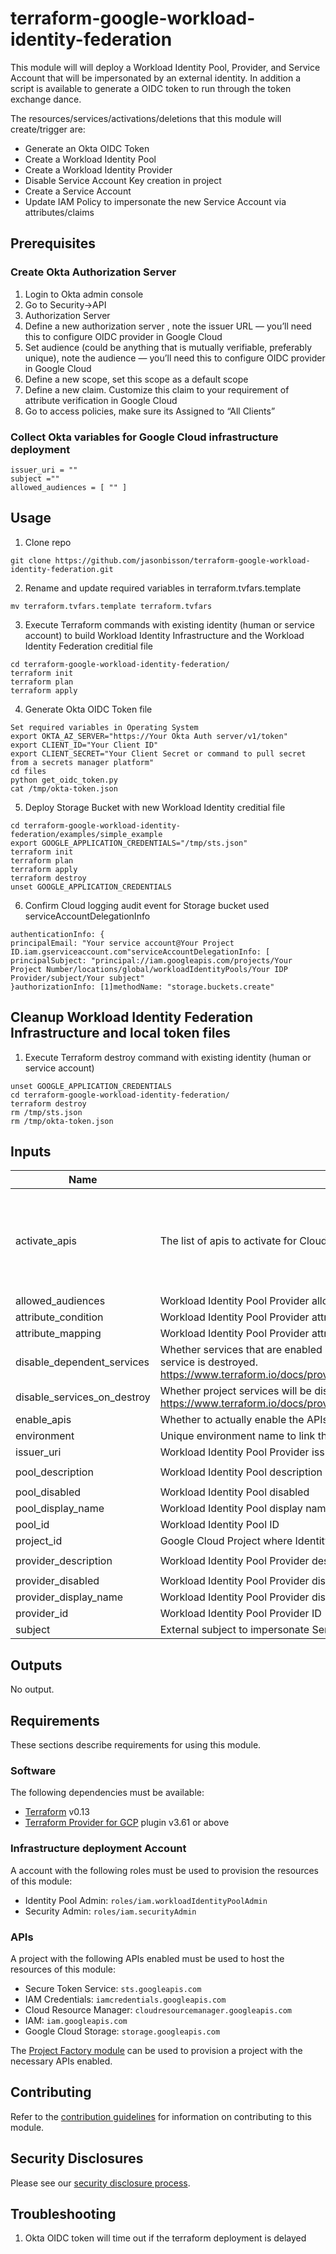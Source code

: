 # terraform-google-workload-identity-federation

This module will will deploy a Workload Identity Pool, Provider, and Service Account that will be impersonated by an external identity. In addition a script is available to generate a OIDC token to run through the token exchange dance.

The resources/services/activations/deletions that this module will create/trigger are:
- Generate an Okta OIDC Token 
- Create a Workload Identity Pool
- Create a Workload Identity Provider
- Disable Service Account Key creation in project
- Create a Service Account 
- Update IAM Policy to impersonate the new Service Account via attributes/claims

## Prerequisites

### Create Okta Authorization Server
1. Login to Okta admin console
2. Go to Security->API
3. Authorization Server
4. Define a new authorization server , note the issuer URL — you’ll need this to configure OIDC provider in Google Cloud
5. Set audience (could be anything that is mutually verifiable, preferably unique), note the audience — you’ll need this to configure OIDC provider in Google Cloud
6. Define a new scope, set this scope as a default scope
7. Define a new claim. Customize this claim to your requirement of attribute verification in Google Cloud
8. Go to access policies, make sure its Assigned to “All Clients”

### Collect Okta variables for Google Cloud infrastructure deployment
```
issuer_uri = ""
subject =""
allowed_audiences = [ "" ]
```

## Usage
1. Clone repo
```
git clone https://github.com/jasonbisson/terraform-google-workload-identity-federation.git

```

2. Rename and update required variables in terraform.tvfars.template 
```
mv terraform.tvfars.template terraform.tvfars
```
3. Execute Terraform commands with existing identity (human or service account) to build Workload Identity Infrastructure and the Workload Identity Federation creditial file
```
cd terraform-google-workload-identity-federation/
terraform init
terraform plan
terraform apply
```

4. Generate Okta OIDC Token file
```
Set required variables in Operating System
export OKTA_AZ_SERVER="https://Your Okta Auth server/v1/token"
export CLIENT_ID="Your Client ID"
export CLIENT_SECRET="Your Client Secret or command to pull secret from a secrets manager platform"
cd files
python get_oidc_token.py
cat /tmp/okta-token.json
```

5. Deploy Storage Bucket with new Workload Identity creditial file
```
cd terraform-google-workload-identity-federation/examples/simple_example
export GOOGLE_APPLICATION_CREDENTIALS="/tmp/sts.json"
terraform init
terraform plan
terraform apply
terraform destroy
unset GOOGLE_APPLICATION_CREDENTIALS
```

6. Confirm Cloud logging audit event for Storage bucket used serviceAccountDelegationInfo
```
authenticationInfo: {
principalEmail: "Your service account@Your Project ID.iam.gserviceaccount.com"serviceAccountDelegationInfo: [
principalSubject: "principal://iam.googleapis.com/projects/Your Project Number/locations/global/workloadIdentityPools/Your IDP Provider/subject/Your subject"
}authorizationInfo: [1]methodName: "storage.buckets.create"
```

## Cleanup Workload Identity Federation Infrastructure and local token files
1. Execute Terraform destroy command with existing identity (human or service account) 
```
unset GOOGLE_APPLICATION_CREDENTIALS
cd terraform-google-workload-identity-federation/
terraform destroy
rm /tmp/sts.json 
rm /tmp/okta-token.json
```


<!-- BEGINNING OF PRE-COMMIT-TERRAFORM DOCS HOOK -->
## Inputs

| Name | Description | Type | Default | Required |
|------|-------------|------|---------|:--------:|
| activate\_apis | The list of apis to activate for Cloud Function | `list(string)` | <pre>[<br>  "sts.googleapis.com",<br>  "iamcredentials.googleapis.com",<br>  "cloudresourcemanager.googleapis.com",<br>  "iam.googleapis.com"<br>]</pre> | no |
| allowed\_audiences | Workload Identity Pool Provider allowed audiences | `list(string)` | `[]` | no |
| attribute\_condition | Workload Identity Pool Provider attribute condition expression | `string` | `null` | no |
| attribute\_mapping | Workload Identity Pool Provider attribute mapping | `map(any)` | n/a | yes |
| disable\_dependent\_services | Whether services that are enabled and which depend on this service should also be disabled when this service is destroyed. https://www.terraform.io/docs/providers/google/r/google_project_service.html#disable_dependent_services | `string` | `"false"` | no |
| disable\_services\_on\_destroy | Whether project services will be disabled when the resources are destroyed. https://www.terraform.io/docs/providers/google/r/google_project_service.html#disable_on_destroy | `string` | `"false"` | no |
| enable\_apis | Whether to actually enable the APIs. If false, this module is a no-op. | `string` | `"true"` | no |
| environment | Unique environment name to link the deployment together | `any` | n/a | yes |
| issuer\_uri | Workload Identity Pool Provider issuer URL | `string` | n/a | yes |
| pool\_description | Workload Identity Pool description | `string` | `"Workload Identity Pool managed by Terraform"` | no |
| pool\_disabled | Workload Identity Pool disabled | `bool` | `false` | no |
| pool\_display\_name | Workload Identity Pool display name | `string` | `null` | no |
| pool\_id | Workload Identity Pool ID | `string` | n/a | yes |
| project\_id | Google Cloud Project where Identity pool will be deployed | `any` | n/a | yes |
| provider\_description | Workload Identity Pool Provider description | `string` | `"Workload Identity Pool Provider managed by Terraform"` | no |
| provider\_disabled | Workload Identity Pool Provider disabled | `bool` | `false` | no |
| provider\_display\_name | Workload Identity Pool Provider display name | `string` | `null` | no |
| provider\_id | Workload Identity Pool Provider ID | `string` | n/a | yes |
| subject | External subject to impersonate Service Account | `string` | n/a | yes |

## Outputs

No output.

<!-- END OF PRE-COMMIT-TERRAFORM DOCS HOOK -->

## Requirements

These sections describe requirements for using this module.

### Software

The following dependencies must be available:

- [Terraform][terraform] v0.13
- [Terraform Provider for GCP][terraform-provider-gcp] plugin v3.61 or above

### Infrastructure deployment Account

A account with the following roles must be used to provision
the resources of this module:

- Identity Pool Admin: `roles/iam.workloadIdentityPoolAdmin`
- Security Admin: `roles/iam.securityAdmin`

### APIs

A project with the following APIs enabled must be used to host the
resources of this module:

- Secure Token Service: `sts.googleapis.com`
- IAM Credentials: `iamcredentials.googleapis.com`
- Cloud Resource Manager: `cloudresourcemanager.googleapis.com`
- IAM: `iam.googleapis.com`
- Google Cloud Storage: `storage.googleapis.com`

The [Project Factory module][project-factory-module] can be used to
provision a project with the necessary APIs enabled.

## Contributing

Refer to the [contribution guidelines](./CONTRIBUTING.md) for
information on contributing to this module.

[iam-module]: https://registry.terraform.io/modules/terraform-google-modules/iam/google
[project-factory-module]: https://registry.terraform.io/modules/terraform-google-modules/project-factory/google
[terraform-provider-gcp]: https://www.terraform.io/docs/providers/google/index.html
[terraform]: https://www.terraform.io/downloads.html

## Security Disclosures

Please see our [security disclosure process](./SECURITY.md).

## Troubleshooting 

1. Okta OIDC token will time out if the terraform deployment is delayed
